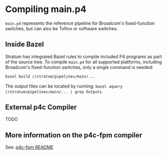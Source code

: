 # Compiling main.p4

`main.p4` represents the reference pipeline for Broadcom's fixed-function switches,
but can also be Tofino or software switches.

## Inside Bazel

Stratum has integrated Bazel rules to compile included P4 programs as part of the source tree.
To compile `main.p4` for all supported platforms, including Broadcom's fixed-function switches,
only a single command is needed:

```bash
bazel build //stratum/pipelines/main/...
```

The output files can be located by running: `bazel aquery //stratum/pipelines/main/... | grep Outputs`.

## External p4c Compiler

TODO


## More information on the p4c-fpm compiler

See: [p4c-fpm README](../../p4c_backends/README.md)
